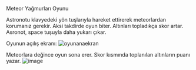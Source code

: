 Meteor Yağmurları Oyunu

Astronotu klavyedeki yön tuşlarıyla hareket ettirerek meteorlardan korumanız gerekir. Aksi takdirde oyun biter. Altınları topladıkça skor artar. Asronot, space tuşuyla daha yukarı çıkar.

Oyunun açılış ekranı:
![oyunanaekran](https://github.com/aybukeeraydin/MeteorYagmurlari/assets/95356247/eca3b1a5-48f9-4ab1-a19a-74c019564b33)

Meteorlara değince oyun sona erer. Skor kısmında toplanılan altınların puanı yazar.
![image](https://github.com/aybukeeraydin/MeteorYagmurlari/assets/95356247/a8d214fb-4f4f-41bb-aed8-23ad84c3db0f)
